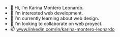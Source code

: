 - 👋 Hi, I’m Karina Montero Leonardo.
- 👀 I’m interested web development.
- 🌱 I’m currently learning about web design.
- 💞️ I’m looking to collaborate on web proyect.
- 📫 www.linkedin.com/in/karina-montero-leonardo

<!---
karina0724/karina0724 is a ✨ special ✨ repository because its `README.md` (this file) appears on your GitHub profile.
You can click the Preview link to take a look at your changes.
--->
